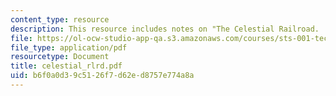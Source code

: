 ```yaml
---
content_type: resource
description: This resource includes notes on "The Celestial Railroad.
file: https://ol-ocw-studio-app-qa.s3.amazonaws.com/courses/sts-001-technology-in-american-history-spring-2006/b6f0a0d39c5126f7d62ed8757e774a8a_celestial_rlrd.pdf
file_type: application/pdf
resourcetype: Document
title: celestial_rlrd.pdf
uid: b6f0a0d3-9c51-26f7-d62e-d8757e774a8a
---
```

